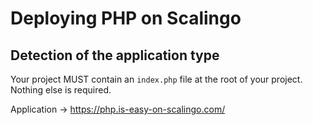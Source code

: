 # Deploying PHP on Scalingo

## Detection of the application type

Your project MUST contain an `index.php` file at the root of your
project. Nothing else is required.

Application → https://php.is-easy-on-scalingo.com/
